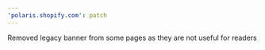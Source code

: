 ```yaml
---
'polaris.shopify.com': patch
---
```


Removed legacy banner from some pages as they are not useful for readers
